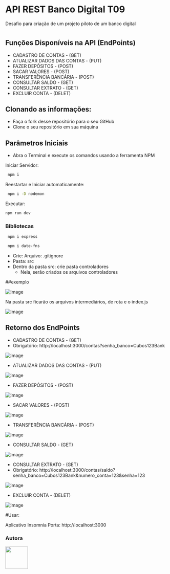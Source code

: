 # API REST Banco Digital T09
Desafio para criação de um projeto piloto de um banco digital
#
## Funções Disponíveis na API (EndPoints)


* CADASTRO DE CONTAS - (GET)
* ATUALIZAR DADOS DAS CONTAS - (PUT)
* FAZER DEPÓSITOS - (POST)
* SACAR VALORES - (POST)
* TRANSFERÊNCIA BANCÁRIA - (POST)
* CONSULTAR SALDO - (GET)
* CONSULTAR EXTRATO - (GET)
* EXCLUIR CONTA - (DELET)


## Clonando as informações:
* Faça o fork desse repositório para o seu GitHub
* Clone o seu repositório em sua máquina
  
## Parâmetros Iniciais 

* Abra o Terminal e execute os comandos usando a ferramenta NPM 

Iniciar Servidor:

```bash
 npm i
```
Reestartar e Iniciar automaticamente:

```bash
 npm i -D nodemon
```
Executar:

```bash
npm run dev
```

### Bibliotecas

```bash
 npm i express
```
```bash
 npm i date-fns
```

* Crie:
  Arquivo: .gitignore
* Pasta: src
* Dentro da pasta src: crie pasta controladores
  - Nela, serão criados os arquivos controladores

##exemplo

![image](https://github.com/analeticialopes/API_REST_Banco_Digital_T09/assets/141182017/ba81cad9-7553-4383-a9b6-1ec9af5355cc)

Na pasta src ficarão os arquivos intermediários, de rota e o index.js

![image](https://github.com/analeticialopes/API_REST_Banco_Digital_T09/assets/141182017/133146f5-3778-4e6b-843a-63261050bbaf)


## Retorno dos EndPoints

* CADASTRO DE CONTAS - (GET)
 * Obrigatório:
http://localhost:3000/contas?senha_banco=Cubos123Bank

![image](https://github.com/analeticialopes/API_REST_Banco_Digital_T09/assets/141182017/451c40e9-cfd0-4341-9a11-23ebf3dbb025)

* ATUALIZAR DADOS DAS CONTAS - (PUT)

![image](https://github.com/analeticialopes/API_REST_Banco_Digital_T09/assets/141182017/2bacd108-cb25-43a0-955b-ef525b05f4ed)


* FAZER DEPÓSITOS - (POST)

![image](https://github.com/analeticialopes/API_REST_Banco_Digital_T09/assets/141182017/0f902605-3fb6-4569-93c9-68c0bba8d8fb)

* SACAR VALORES - (POST)

![image](https://github.com/analeticialopes/API_REST_Banco_Digital_T09/assets/141182017/15524398-a25b-4bcc-8ad4-f83769e7cb30)

* TRANSFERÊNCIA BANCÁRIA - (POST)

![image](https://github.com/analeticialopes/API_REST_Banco_Digital_T09/assets/141182017/2e0a4a9e-57ca-49aa-ab53-fea59e0bfe33)

* CONSULTAR SALDO - (GET)

![image](https://github.com/analeticialopes/API_REST_Banco_Digital_T09/assets/141182017/15832d94-9921-4b87-9b9a-193724026777)

* CONSULTAR EXTRATO - (GET)
* Obrigatório: http://localhost:3000/contas/saldo?senha_banco=Cubos123Bank&numero_conta=123&senha=123

![image](https://github.com/analeticialopes/API_REST_Banco_Digital_T09/assets/141182017/25c13bf3-e77a-4365-9b49-f14b62eb9268)

* EXCLUIR CONTA - (DELET)

![image](https://github.com/analeticialopes/API_REST_Banco_Digital_T09/assets/141182017/a071a9cd-02e5-43ef-9d4f-32bf062c54ad)







#Usar:

Aplicativo Insomnia
Porta: http://localhost:3000







### Autora

<a href="https://github.com/analeticialopes)">

<img src= "https://avatars.githubusercontent.com/u/141182017?s=400&u=f415f8033420d1d151dba3568a1c313b2433f10b&v=4" width="70px"/>
</a>


